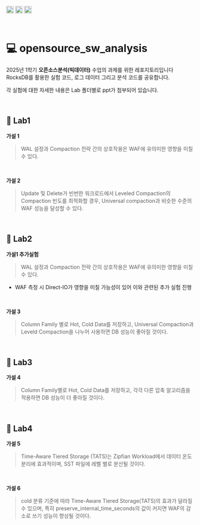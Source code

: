 <img alt="RocksDB" src="https://img.shields.io/badge/RocksDB-2A2A2A.svg?style=for-the-badge&logo=RocksDB&logoColor=white" height="20"/> <img alt="C++" src="https://img.shields.io/badge/C++-00599C.svg?style=for-the-badge&logo=C++&logoColor=white" height="20"/> <img alt="Python" src="https://img.shields.io/badge/Python-3776AB.svg?style=for-the-badge&logo=Python&logoColor=white" height="20"/>

</br>

# 💻 opensource_sw_analysis

2025년 1학기 **오픈소스분석(빅데이터)** 수업의 과제를 위한 레포지토리입니다 RocksDB를 활용한 실험 코드, 로그 데이터 그리고 분석 코드를 공유합니다. 

각 실험에 대한 자세한 내용은 Lab 폴더별로 ppt가 첨부되어 있습니다.

</br>

## 🔎 Lab1
**가설 1**
> WAL 설정과 Compaction 전략 간의 상호작용은 WAF에 유의미한 영향을 미칠 수 있다.

</br>

**가설 2**
> Update 및 Delete가 빈번한 워크로드에서 Leveled Compaction의 Compaction 빈도를 최적화할 경우, Universal compaction과 비슷한 수준의 WAF 성능을 달성할 수 있다. 

</br>

## 🔎 Lab2
**가설1 추가실험**
> WAL 설정과 Compaction 전략 간의 상호작용은 WAF에 유의미한 영향을 미칠 수 있다.
- WAF 측정 시 Direct-IO가 영향을 미칠 가능성이 있어 이와 관련된 추가 실험 진행

</br>

**가설 3**
> Column Family 별로 Hot, Cold Data를 저장하고, Universal Compaction과 Leveld Compaction을 나누어 사용하면 DB 성능이 좋아질 것이다. 

</br>

## 🔎 Lab3
**가설 4**
> Column Family별로 Hot, Cold Data를 저장하고, 각각 다른 압축 알고리즘을 적용하면 DB 성능이 더 좋아질 것이다. 

</br>

## 🔎 Lab4
**가설 5**
> Time-Aware Tiered Storage (TATS)는 Zipfian Workload에서 데이터 온도 분리에 효과적이며, SST 파일에 레벨 별로 분산될 것이다. 

</br>

**가설 6**
> cold 분류 기준에 따라 Time-Aware Tiered Storage(TATS)의 효과가 달라질 수 있으며, 특히 preserve_internal_time_seconds의 값이 커지면 WAF의 감소로 쓰기 성능이 향상될 것이다. 

